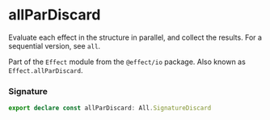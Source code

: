 # allParDiscard

Evaluate each effect in the structure in parallel, and collect the results.
For a sequential version, see `all`.

Part of the `Effect` module from the `@effect/io` package. Also known as `Effect.allParDiscard`.

### Signature

```typescript
export declare const allParDiscard: All.SignatureDiscard
```
